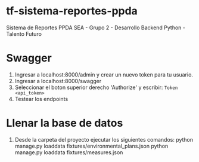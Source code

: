 # tf-sistema-reportes-ppda
Sistema de Reportes PPDA SEA - Grupo 2 - Desarrollo Backend Python - Talento Futuro


# Swagger
1. Ingresar a localhost:8000/admin y crear un nuevo token para tu usuario.
2. Ingresar a localhost:8000/swagger
3. Seleccionar el boton superior derecho 'Authorize' y escribir: `Token <api_token>`
4. Testear los endpoints


# Llenar la base de datos
1. Desde la carpeta del proyecto ejecutar los siguientes comandos:
python manage.py loaddata fixtures/environmental_plans.json
python manage.py loaddata fixtures/measures.json
